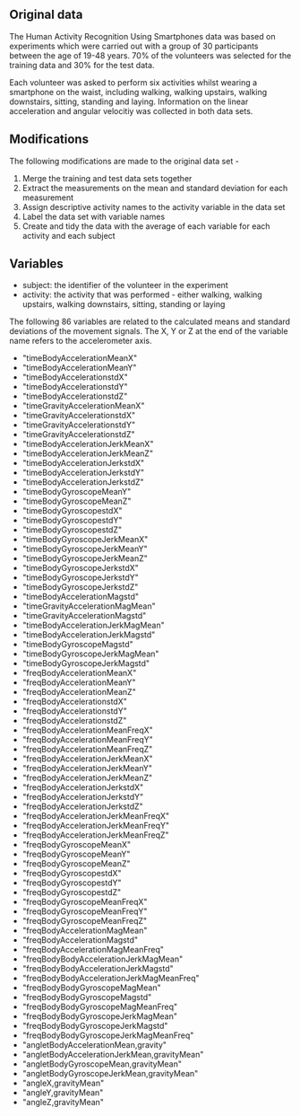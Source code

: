 Original data
---------------------
The Human Activity Recognition Using Smartphones data was based on experiments which were carried out with a group of 30 participants between the age of 19-48 years. 70% of the volunteers was selected for the training data and 30% for the test data.

Each volunteer was asked to perform six activities whilst wearing a smartphone on the waist, including walking, walking upstairs, walking downstairs, sitting, standing and laying. Information on the linear acceleration and angular velocitiy was collected in both data sets.

Modifications
---------------------
The following modifications are made to the original data set - 

1. Merge the training and test data sets together
2. Extract the measurements on the mean and standard deviation for each measurement
3. Assign descriptive activity names to the activity variable in the data set
4. Label the data set with variable names
5. Create and tidy the data with the average of each variable for each activity and each subject

Variables
--------------------
* subject: the identifier of the volunteer in the experiment
* activity: the activity that was performed - either walking, walking upstairs, walking downstairs, sitting, standing or laying

The following 86 variables are related to the calculated means and standard deviations of the movement signals. The X, Y or Z at the end of the variable name refers to the accelerometer axis.

* "timeBodyAccelerationMeanX"                 
* "timeBodyAccelerationMeanY"                 
* "timeBodyAccelerationstdX"                  
* "timeBodyAccelerationstdY"                  
* "timeBodyAccelerationstdZ"                  
* "timeGravityAccelerationMeanX"              
* "timeGravityAccelerationstdX"               
* "timeGravityAccelerationstdY"               
* "timeGravityAccelerationstdZ"               
* "timeBodyAccelerationJerkMeanX"             
* "timeBodyAccelerationJerkMeanZ"             
* "timeBodyAccelerationJerkstdX"              
* "timeBodyAccelerationJerkstdY"              
* "timeBodyAccelerationJerkstdZ"              
* "timeBodyGyroscopeMeanY"                    
* "timeBodyGyroscopeMeanZ"                    
* "timeBodyGyroscopestdX"                     
* "timeBodyGyroscopestdY"                     
* "timeBodyGyroscopestdZ"                     
* "timeBodyGyroscopeJerkMeanX"                
* "timeBodyGyroscopeJerkMeanY"                
* "timeBodyGyroscopeJerkMeanZ"                
* "timeBodyGyroscopeJerkstdX"                 
* "timeBodyGyroscopeJerkstdY"                 
* "timeBodyGyroscopeJerkstdZ"                 
* "timeBodyAccelerationMagstd"                
* "timeGravityAccelerationMagMean"            
* "timeGravityAccelerationMagstd"             
* "timeBodyAccelerationJerkMagMean"           
* "timeBodyAccelerationJerkMagstd"            
* "timeBodyGyroscopeMagstd"                   
* "timeBodyGyroscopeJerkMagMean"              
* "timeBodyGyroscopeJerkMagstd"               
* "freqBodyAccelerationMeanX"                 
* "freqBodyAccelerationMeanY"                 
* "freqBodyAccelerationMeanZ"                 
* "freqBodyAccelerationstdX"                  
* "freqBodyAccelerationstdY"                  
* "freqBodyAccelerationstdZ"                  
* "freqBodyAccelerationMeanFreqX"             
* "freqBodyAccelerationMeanFreqY"             
* "freqBodyAccelerationMeanFreqZ"             
* "freqBodyAccelerationJerkMeanX"             
* "freqBodyAccelerationJerkMeanY"             
* "freqBodyAccelerationJerkMeanZ"             
* "freqBodyAccelerationJerkstdX"              
* "freqBodyAccelerationJerkstdY"              
* "freqBodyAccelerationJerkstdZ"              
* "freqBodyAccelerationJerkMeanFreqX"         
* "freqBodyAccelerationJerkMeanFreqY"         
* "freqBodyAccelerationJerkMeanFreqZ"         
* "freqBodyGyroscopeMeanX"                    
* "freqBodyGyroscopeMeanY"                    
* "freqBodyGyroscopeMeanZ"                    
* "freqBodyGyroscopestdX"                     
* "freqBodyGyroscopestdY"                     
* "freqBodyGyroscopestdZ"                     
* "freqBodyGyroscopeMeanFreqX"                
* "freqBodyGyroscopeMeanFreqY"                
* "freqBodyGyroscopeMeanFreqZ"                
* "freqBodyAccelerationMagMean"               
* "freqBodyAccelerationMagstd"                
* "freqBodyAccelerationMagMeanFreq"           
* "freqBodyBodyAccelerationJerkMagMean"       
* "freqBodyBodyAccelerationJerkMagstd"        
* "freqBodyBodyAccelerationJerkMagMeanFreq"   
* "freqBodyBodyGyroscopeMagMean"              
* "freqBodyBodyGyroscopeMagstd"               
* "freqBodyBodyGyroscopeMagMeanFreq"          
* "freqBodyBodyGyroscopeJerkMagMean"          
* "freqBodyBodyGyroscopeJerkMagstd"           
* "freqBodyBodyGyroscopeJerkMagMeanFreq"      
* "angletBodyAccelerationMean,gravity"        
* "angletBodyAccelerationJerkMean,gravityMean"
* "angletBodyGyroscopeMean,gravityMean"       
* "angletBodyGyroscopeJerkMean,gravityMean"   
* "angleX,gravityMean"                        
* "angleY,gravityMean"                        
* "angleZ,gravityMean"         
